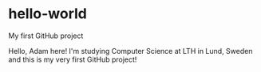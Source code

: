 # hello-world
My first GitHub project

Hello, Adam here! 
I'm studying Computer Science at LTH in Lund, Sweden and this is my very first GitHub project!
